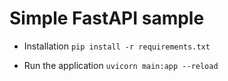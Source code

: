 # Simple FastAPI sample
 
* Installation
`pip install -r requirements.txt`

* Run the application
`uvicorn main:app --reload`
